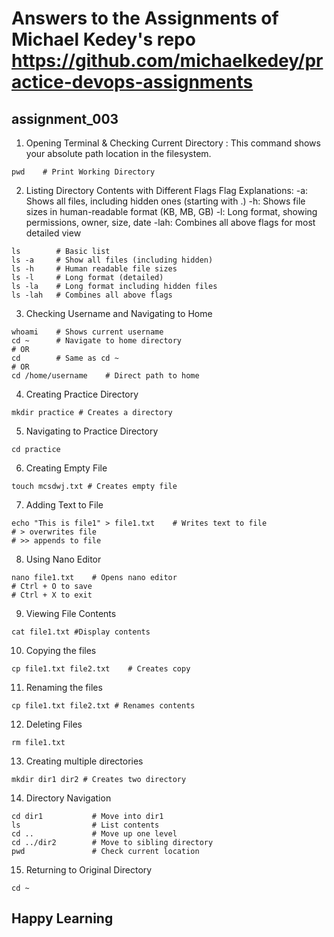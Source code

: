 # Answers to the Assignments of Michael Kedey's repo https://github.com/michaelkedey/practice-devops-assignments

 ## assignment_003

1. Opening Terminal & Checking Current Directory : This command shows your absolute path location in the filesystem.
```
pwd    # Print Working Directory
```
2. Listing Directory Contents with Different Flags
Flag Explanations:
-a: Shows all files, including hidden ones (starting with .)
-h: Shows file sizes in human-readable format (KB, MB, GB)
-l: Long format, showing permissions, owner, size, date
-lah: Combines all above flags for most detailed view

```
ls        # Basic list
ls -a     # Show all files (including hidden)
ls -h     # Human readable file sizes
ls -l     # Long format (detailed)
ls -la    # Long format including hidden files
ls -lah   # Combines all above flags

```

3. Checking Username and Navigating to Home

```
whoami    # Shows current username
cd ~      # Navigate to home directory
# OR
cd        # Same as cd ~
# OR
cd /home/username    # Direct path to home

```

4. Creating Practice Directory

```
mkdir practice # Creates a directory

```

5. Navigating to Practice Directory

```
cd practice

```

6. Creating Empty File

```
touch mcsdwj.txt # Creates empty file 

```

7. Adding Text to File

```
echo "This is file1" > file1.txt    # Writes text to file
# > overwrites file
# >> appends to file

```

8. Using Nano Editor

```
nano file1.txt    # Opens nano editor
# Ctrl + O to save
# Ctrl + X to exit

```

9. Viewing File Contents

```
cat file1.txt #Display contents

```

10. Copying the files

```
cp file1.txt file2.txt    # Creates copy

```

11. Renaming the files

```
cp file1.txt file2.txt # Renames contents   

```

12. Deleting Files

```
rm file1.txt

```

13. Creating multiple directories

```
mkdir dir1 dir2 # Creates two directory   

```

14. Directory Navigation

```
cd dir1           # Move into dir1
ls                # List contents
cd ..             # Move up one level
cd ../dir2        # Move to sibling directory
pwd               # Check current location

```

15. Returning to Original Directory

```
cd ~ 

```
## Happy Learning
